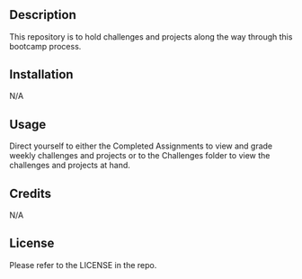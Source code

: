 # <Bootcamp Challenges and Projects>

## Description

This repository is to hold challenges and projects along the way through this bootcamp process.


## Installation

N/A

## Usage

Direct yourself to either the Completed Assignments to view and grade weekly challenges and projects or to the Challenges folder to view the challenges and projects at hand.

## Credits

N/A

## License

Please refer to the LICENSE in the repo.